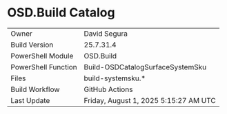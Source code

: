 ﻿# OSD.Build Catalog

| | |
|-|-|
| Owner | David Segura |
| Build Version | 25.7.31.4 |
| PowerShell Module | OSD.Build |
| PowerShell Function | Build-OSDCatalogSurfaceSystemSku |
| Files | build-systemsku.* |
| Build Workflow | GitHub Actions |
| Last Update | Friday, August 1, 2025 5:15:27 AM UTC |
